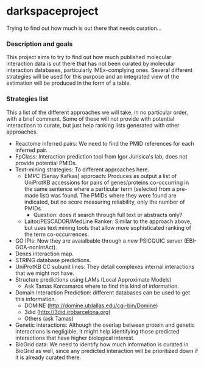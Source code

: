 # darkspaceproject
Trying to find out how much is out there that needs curation...

### Description and goals

This project aims to try to find out how much published molecular interaction data is out there that has not been curated by molecular interaction databases, particularly IMEx-complying ones. Several different strategies will be used for this purpose and an integrated view of the estimation will be produced in the form of a table. 

### Strategies list

This a list of the different approaches we will take, in no particular order, with a brief comment. Some of these will not provide with potential interactiosn to curate, but just help ranking lists generated with other approaches. 

* Reactome inferred pairs: We need to find the PMID references for each inferred pair. 
* FpClass: Interaction prediction tool from Igor Jurisica's lab, does not provide potential PMIDs. 
* Text-mining strategies: To different approaches here.
  * EMPC (Senay Kafkas) approach: Produces as output a list of UniProtKB accessions for pairs of genes/proteins co-occurring in the same sentence where a particular term (selected from a pre-made list) was found. The PMIDs where they were found are indicated, but no score measuring reliability, only the number of PMIDs.
    * Question: does it search through full text or abstracts only? 
  * Laitor/PESCADOR/MedLine Ranker: Similar to the approach above, but uses text mining tools that allow more sophisticated ranking of the term co-occurrences. 
* GO IPIs: Now they are avaialbable through a new PSICQUIC server (EBI-GOA-nonIntAct).
* Denes interaction map.
* STRING database predictions.
* UniProtKB CC subunit lines: They detail complexes internal interactions that we might not have. 
* Structure predictions using LAMs (Local Approximate Models)
  * Ask Tamas Korcsmaros where to find this kind of information.
* Domain Interaction Prediction: different databases can be used to get this information.
  * DOMINE (http://domine.utdallas.edu/cgi-bin/Domine)
  * 3did (http://3did.irbbarcelona.org)
  * Others (ask Tamas)
* Genetic interactions: Although the overlap between protein and genetic interactions is negligible, it might help identifying those predicted interactions that have higher biological interest. 
* BioGrid data: We need to identify how much information is curated in BioGrid as well, since any predicted interaction will be prioritized down if it is already curated there. 
